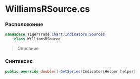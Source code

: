 
# WilliamsRSource.cs
### Расположение
```csharp
namespace TigerTrade.Chart.Indicators.Sources  
    class WilliamsRSource
```

> Описание

### Синтаксис
```csharp
public override double[] GetSeries(IndicatorsHelper helper)
```
